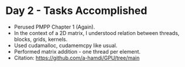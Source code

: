 # Day 2 - Tasks Accomplished
- Perused PMPP Chapter 1 (Again).
- In the context of a 2D matrix, I understood relation between threads, blocks, grids, kernels.
- Used cudamalloc, cudamemcpy like usual.
- Performed matrix addition - one thread per element.
- Citation: https://github.com/a-hamdi/GPU/tree/main
